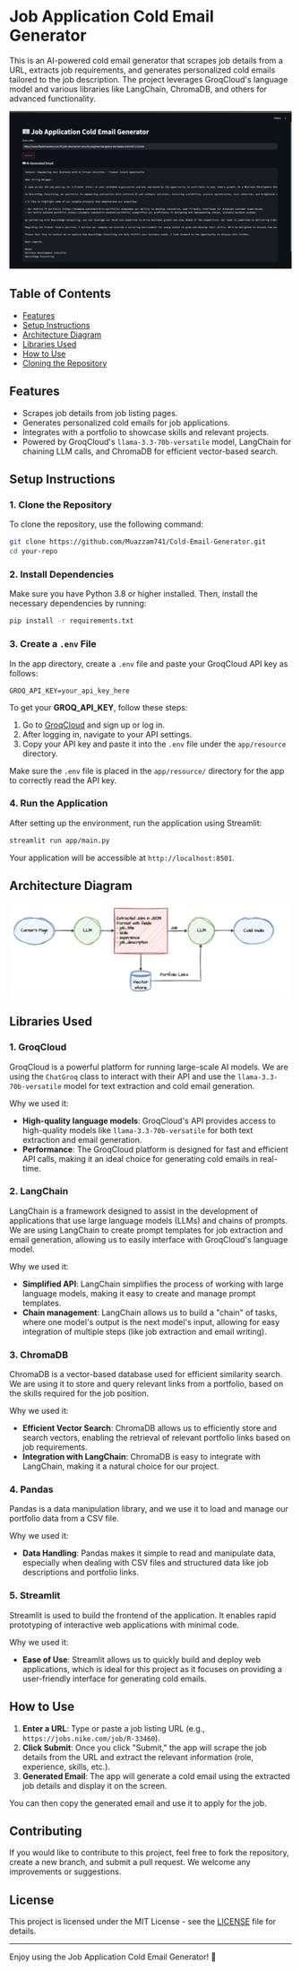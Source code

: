 
# Job Application Cold Email Generator

This is an AI-powered cold email generator that scrapes job details from a URL, extracts job requirements, and generates personalized cold emails tailored to the job description. The project leverages GroqCloud's language model and various libraries like LangChain, ChromaDB, and others for advanced functionality.


![App Screenshot](./imgs/image.png)

## Table of Contents
- [Features](#features)
- [Setup Instructions](#setup-instructions)
- [Architecture Diagram](#architecture-diagram)
- [Libraries Used](#libraries-used)
- [How to Use](#how-to-use)
- [Cloning the Repository](#cloning-the-repository)

## Features
- Scrapes job details from job listing pages.
- Generates personalized cold emails for job applications.
- Integrates with a portfolio to showcase skills and relevant projects.
- Powered by GroqCloud's `llama-3.3-70b-versatile` model, LangChain for chaining LLM calls, and ChromaDB for efficient vector-based search.

## Setup Instructions

### 1. Clone the Repository

To clone the repository, use the following command:

```bash
git clone https://github.com/Muazzam741/Cold-Email-Generator.git
cd your-repo
```

### 2. Install Dependencies

Make sure you have Python 3.8 or higher installed. Then, install the necessary dependencies by running:

```bash
pip install -r requirements.txt
```

### 3. Create a `.env` File

In the app directory, create a `.env` file and paste your GroqCloud API key as follows:

```
GROQ_API_KEY=your_api_key_here
```

To get your **GROQ_API_KEY**, follow these steps:
1. Go to [GroqCloud](https://groq.ai) and sign up or log in.
2. After logging in, navigate to your API settings.
3. Copy your API key and paste it into the `.env` file under the `app/resource` directory.

Make sure the `.env` file is placed in the `app/resource/` directory for the app to correctly read the API key.

### 4. Run the Application

After setting up the environment, run the application using Streamlit:

```bash
streamlit run app/main.py
```

Your application will be accessible at `http://localhost:8501`.

## Architecture Diagram
![Architecture](./imgs/architecture.png)

## Libraries Used

### 1. **GroqCloud**
GroqCloud is a powerful platform for running large-scale AI models. We are using the `ChatGroq` class to interact with their API and use the `llama-3.3-70b-versatile` model for text extraction and cold email generation.

Why we used it:
- **High-quality language models**: GroqCloud's API provides access to high-quality models like `llama-3.3-70b-versatile` for both text extraction and email generation.
- **Performance**: The GroqCloud platform is designed for fast and efficient API calls, making it an ideal choice for generating cold emails in real-time.

### 2. **LangChain**
LangChain is a framework designed to assist in the development of applications that use large language models (LLMs) and chains of prompts. We are using LangChain to create prompt templates for job extraction and email generation, allowing us to easily interface with GroqCloud's language model.

Why we used it:
- **Simplified API**: LangChain simplifies the process of working with large language models, making it easy to create and manage prompt templates.
- **Chain management**: LangChain allows us to build a "chain" of tasks, where one model's output is the next model's input, allowing for easy integration of multiple steps (like job extraction and email writing).

### 3. **ChromaDB**
ChromaDB is a vector-based database used for efficient similarity search. We are using it to store and query relevant links from a portfolio, based on the skills required for the job position.

Why we used it:
- **Efficient Vector Search**: ChromaDB allows us to efficiently store and search vectors, enabling the retrieval of relevant portfolio links based on job requirements.
- **Integration with LangChain**: ChromaDB is easy to integrate with LangChain, making it a natural choice for our project.

### 4. **Pandas**
Pandas is a data manipulation library, and we use it to load and manage our portfolio data from a CSV file.

Why we used it:
- **Data Handling**: Pandas makes it simple to read and manipulate data, especially when dealing with CSV files and structured data like job descriptions and portfolio links.

### 5. **Streamlit**
Streamlit is used to build the frontend of the application. It enables rapid prototyping of interactive web applications with minimal code.

Why we used it:
- **Ease of Use**: Streamlit allows us to quickly build and deploy web applications, which is ideal for this project as it focuses on providing a user-friendly interface for generating cold emails.

## How to Use

1. **Enter a URL**: Type or paste a job listing URL (e.g., `https://jobs.nike.com/job/R-33460`).
2. **Click Submit**: Once you click "Submit," the app will scrape the job details from the URL and extract the relevant information (role, experience, skills, etc.).
3. **Generated Email**: The app will generate a cold email using the extracted job details and display it on the screen.

You can then copy the generated email and use it to apply for the job.

## Contributing

If you would like to contribute to this project, feel free to fork the repository, create a new branch, and submit a pull request. We welcome any improvements or suggestions.

## License

This project is licensed under the MIT License - see the [LICENSE](LICENSE) file for details.

---

Enjoy using the Job Application Cold Email Generator! 🎉
